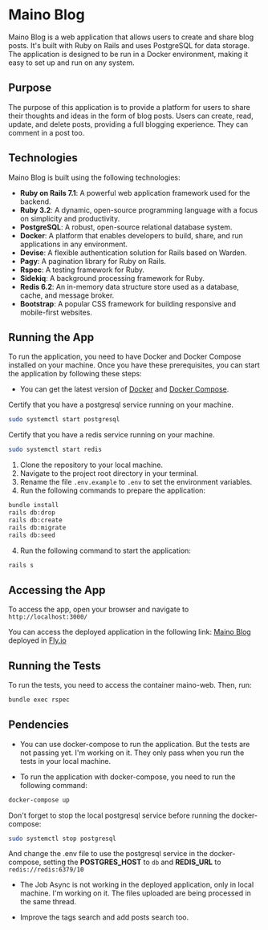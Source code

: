 # Maino Blog

Maino Blog is a web application that allows users to create and share blog posts. It's built with Ruby on Rails and uses PostgreSQL for data storage. The application is designed to be run in a Docker environment, making it easy to set up and run on any system.

## Purpose

The purpose of this application is to provide a platform for users to share their thoughts and ideas in the form of blog posts. Users can create, read, update, and delete posts, providing a full blogging experience. They can comment in a post too.

## Technologies

Maino Blog is built using the following technologies:

- **Ruby on Rails 7.1**: A powerful web application framework used for the backend.
- **Ruby 3.2**: A dynamic, open-source programming language with a focus on simplicity and productivity.
- **PostgreSQL**: A robust, open-source relational database system.
- **Docker**: A platform that enables developers to build, share, and run applications in any environment.
- **Devise**: A flexible authentication solution for Rails based on Warden.
- **Pagy**: A pagination library for Ruby on Rails.
- **Rspec**: A testing framework for Ruby.
- **Sidekiq**: A background processing framework for Ruby.
- **Redis 6.2**: An in-memory data structure store used as a database, cache, and message broker.
- **Bootstrap**: A popular CSS framework for building responsive and mobile-first websites.

## Running the App

To run the application, you need to have Docker and Docker Compose installed on your machine. Once you have these prerequisites, you can start the application by following these steps:
- You can get the latest version of [Docker](https://docs.docker.com/engine/install/) and [Docker Compose](https://docs.docker.com/compose/install/).

Certify that you have a postgresql service running on your machine.
```sh
sudo systemctl start postgresql
```

Certify that you have a redis service running on your machine.
```sh
sudo systemctl start redis
```

1. Clone the repository to your local machine.
2. Navigate to the project root directory in your terminal.
3. Rename the file `.env.example` to `.env` to set the environment variables.
4. Run the following commands to prepare the application:
```sh
bundle install
rails db:drop
rails db:create
rails db:migrate
rails db:seed
```

4. Run the following command to start the application:
```sh
rails s
```

## Accessing the App

To access the  app, open your browser and navigate to `http://localhost:3000/`

You can access the deployed application in the following link: [Maino Blog](https://mainoblog-silent-star-7101.fly.dev/)
deployed in [Fly.io](https://fly.io/)

## Running the Tests

To run the tests, you need to access the container maino-web. Then, run:

```sh
bundle exec rspec
```

## Pendencies

- You can use docker-compose to run the application. But the tests are not passing yet. I'm working on it. They
only pass when you run the tests in your local machine.

- To run the application with docker-compose, you need to run the following command:
```sh
docker-compose up
```
Don't forget to stop the local postgresql service before running the docker-compose:
```sh
sudo systemctl stop postgresql
```
And change the .env file to use the postgresql service in the docker-compose, setting the **POSTGRES_HOST** to `db`
and **REDIS_URL** to `redis://redis:6379/10` 

- The Job Async is not working in the deployed application, only in local machine. I'm working on it. The files uploaded
are being processed in the same thread.

- Improve the tags search and add posts search too.
